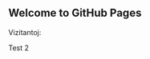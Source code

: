 ## Welcome to GitHub Pages

Vizitantoj: <script type="text/javascript" src="//compteur.websiteout.com/js/20/0/100/0"></script>

Test 2

<script>
function cb(response) {
    document.getElementById('visits').innerText = response.value;
}
</script>
<script async src="https://api.countapi.xyz/hit/mysite.com/visits?callback=cb"></script>

